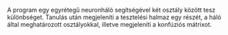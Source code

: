 

A program egy egyrétegű neuronháló segítségével két osztály között tesz különbséget. Tanulás után megjeleníti a tesztelési halmaz egy részét, a háló által meghatározott osztályokkal, illetve megjeleníti a konfúziós mátrixot.
